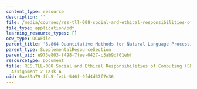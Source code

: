 ```yaml
---
content_type: resource
description: ''
file: /media/courses/res-tll-008-social-and-ethical-responsibilities-of-computing-serc-fall-2021/0ae39a79ffc5fe4b546f9fd4d37f7e36_MITRES-TLL008F21-6864taska.pdf
file_type: application/pdf
learning_resource_types: []
ocw_type: OCWFile
parent_title: '6.864 Quantitative Methods for Natural Language Processing '
parent_type: SupplementalResourceSection
parent_uid: e973e803-f498-7fee-0427-c3ab9df01ebf
resourcetype: Document
title: RES.TLL-008 Social and Ethical Responsibilities of Computing (SERC), 6.864
  Assignment 2 Task A
uid: 0ae39a79-ffc5-fe4b-546f-9fd4d37f7e36
---
```

